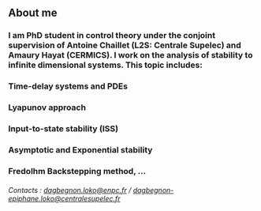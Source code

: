 ## About me

### I am PhD student in control theory under the conjoint supervision of Antoine Chaillet (L2S: Centrale Supelec)  and Amaury Hayat (CERMICS). I work on the analysis of stability to infinite dimensional systems. This topic includes:
### Time-delay systems and PDEs
### Lyapunov approach
### Input-to-state stability (ISS)
### Asymptotic and Exponential stability
### Fredolhm Backstepping method, ...
###### Contacts : dagbegnon.loko@enpc.fr / dagbegnon-epiphane.loko@centralesupelec.fr
